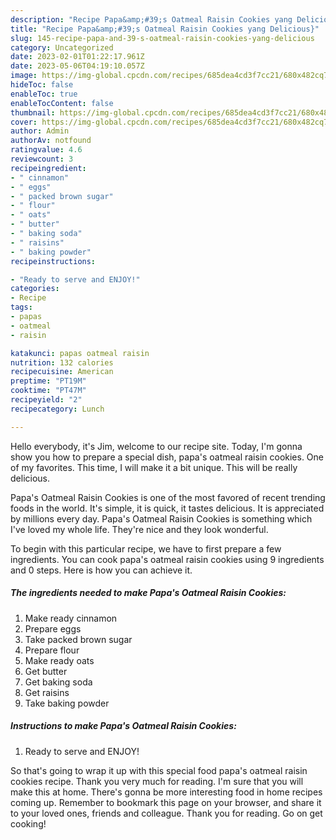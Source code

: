 ```yaml
---
description: "Recipe Papa&amp;#39;s Oatmeal Raisin Cookies yang Delicious}"
title: "Recipe Papa&amp;#39;s Oatmeal Raisin Cookies yang Delicious}"
slug: 145-recipe-papa-and-39-s-oatmeal-raisin-cookies-yang-delicious
category: Uncategorized
date: 2023-02-01T01:22:17.961Z
date: 2023-05-06T04:19:10.057Z
image: https://img-global.cpcdn.com/recipes/685dea4cd3f7cc21/680x482cq70/papas-oatmeal-raisin-cookies-recipe-main-photo.jpg
hideToc: false
enableToc: true
enableTocContent: false
thumbnail: https://img-global.cpcdn.com/recipes/685dea4cd3f7cc21/680x482cq70/papas-oatmeal-raisin-cookies-recipe-main-photo.jpg
cover: https://img-global.cpcdn.com/recipes/685dea4cd3f7cc21/680x482cq70/papas-oatmeal-raisin-cookies-recipe-main-photo.jpg
author: Admin
authorAv: notfound
ratingvalue: 4.6
reviewcount: 3
recipeingredient:
- " cinnamon"
- " eggs"
- " packed brown sugar"
- " flour"
- " oats"
- " butter"
- " baking soda"
- " raisins"
- " baking powder"
recipeinstructions:

- "Ready to serve and ENJOY!"
categories:
- Recipe
tags:
- papas
- oatmeal
- raisin

katakunci: papas oatmeal raisin 
nutrition: 132 calories
recipecuisine: American
preptime: "PT19M"
cooktime: "PT47M"
recipeyield: "2"
recipecategory: Lunch

---
```



Hello everybody, it's Jim, welcome to our recipe site. Today, I'm gonna show you how to prepare a special dish, papa&#39;s oatmeal raisin cookies. One of my favorites. This time, I will make it a bit unique. This will be really delicious.

Papa&#39;s Oatmeal Raisin Cookies is one of the most favored of recent trending foods in the world. It's simple, it is quick, it tastes delicious. It is appreciated by millions every day. Papa&#39;s Oatmeal Raisin Cookies is something which I've loved my whole life. They're nice and they look wonderful.




To begin with this particular recipe, we have to first prepare a few ingredients. You can cook papa&#39;s oatmeal raisin cookies using 9 ingredients and 0 steps. Here is how you can achieve it.

<!--inarticleads1-->

##### The ingredients needed to make Papa&#39;s Oatmeal Raisin Cookies:

1. Make ready  cinnamon
1. Prepare  eggs
1. Take  packed brown sugar
1. Prepare  flour
1. Make ready  oats
1. Get  butter
1. Get  baking soda
1. Get  raisins
1. Take  baking powder




<!--inarticleads2-->

##### Instructions to make Papa&#39;s Oatmeal Raisin Cookies:


1. Ready to serve and ENJOY!



So that's going to wrap it up with this special food papa&#39;s oatmeal raisin cookies recipe. Thank you very much for reading. I'm sure that you will make this at home. There's gonna be more interesting food in home recipes coming up. Remember to bookmark this page on your browser, and share it to your loved ones, friends and colleague. Thank you for reading. Go on get cooking!
